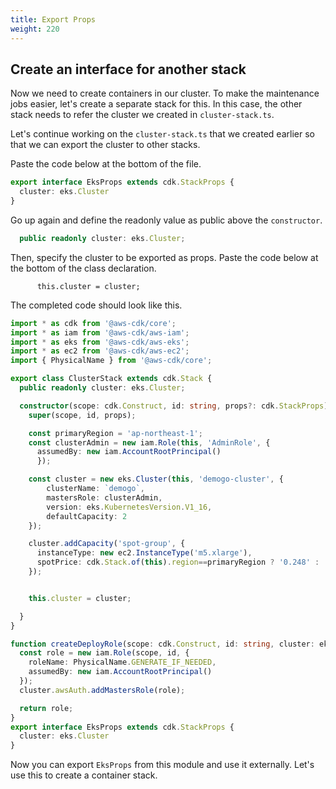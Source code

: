 ```yaml
---
title: Export Props
weight: 220
---
```


## Create an interface for another stack
Now we need to create containers in our cluster.
To make the maintenance jobs easier, let's create a separate stack for this. In this case, the other stack needs to refer the cluster we created in `cluster-stack.ts`.

Let's continue working on the `cluster-stack.ts` that we created earlier so that we can export the cluster to other stacks.

Paste the code below at the bottom of the file.

```typescript
export interface EksProps extends cdk.StackProps {
  cluster: eks.Cluster
}

```

Go up again and define the readonly value as public above the `constructor`.

```typescript
  public readonly cluster: eks.Cluster;
```

Then, specify the cluster to be exported as props.
Paste the code below at the bottom of the class declaration.

```
      this.cluster = cluster;
```


The completed code should look like this.
```typescript
import * as cdk from '@aws-cdk/core';
import * as iam from '@aws-cdk/aws-iam';
import * as eks from '@aws-cdk/aws-eks';
import * as ec2 from '@aws-cdk/aws-ec2';
import { PhysicalName } from '@aws-cdk/core';

export class ClusterStack extends cdk.Stack {
  public readonly cluster: eks.Cluster;

  constructor(scope: cdk.Construct, id: string, props?: cdk.StackProps) {
    super(scope, id, props);

    const primaryRegion = 'ap-northeast-1';
    const clusterAdmin = new iam.Role(this, 'AdminRole', {
      assumedBy: new iam.AccountRootPrincipal()
      });

    const cluster = new eks.Cluster(this, 'demogo-cluster', {
        clusterName: `demogo`,
        mastersRole: clusterAdmin,
        version: eks.KubernetesVersion.V1_16,
        defaultCapacity: 2
    });

    cluster.addCapacity('spot-group', {
      instanceType: new ec2.InstanceType('m5.xlarge'),
      spotPrice: cdk.Stack.of(this).region==primaryRegion ? '0.248' : '0.192'
    });


    this.cluster = cluster;

  }
}

function createDeployRole(scope: cdk.Construct, id: string, cluster: eks.Cluster): iam.Role {
  const role = new iam.Role(scope, id, {
    roleName: PhysicalName.GENERATE_IF_NEEDED,
    assumedBy: new iam.AccountRootPrincipal()
  });
  cluster.awsAuth.addMastersRole(role);

  return role;
}
export interface EksProps extends cdk.StackProps {
  cluster: eks.Cluster
}


```
Now you can export `EksProps` from this module and use it externally.
Let's use this to create a container stack.